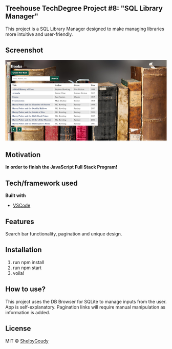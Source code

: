 ## Treehouse TechDegree Project #8: "SQL Library Manager"
This project is a SQL Library Manager designed to make managing libraries more intuitive and user-friendly.

## Screenshot
![Book Library](public/pro8ss.png?raw=true "Book Library")

## Motivation
**In order to finish the JavaScript Full Stack Program!**

## Tech/framework used
<b>Built with</b>
- [VSCode](https://code.visualstudio.com/)

## Features
Search bar functionality, pagination and unique design.


## Installation
1. run npm install
2. run npm start
3. voila!

## How to use?
This project uses the DB Browser for SQLite to manage inputs from the user. App is self-explanatory. Pagination links will require manual manipulation as information is added.

## License
MIT © [ShelbyGoudy]()
